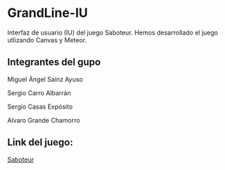 # GrandLine-IU

Interfaz de usuario (IU) del juego Saboteur. Hemos desarrollado el juego  utlizando
Canvas y Meteor.

## Integrantes del gupo

Miguel Ángel Sainz Ayuso

Sergio Carro Albarrán

Sergio Casas Expósito

Alvaro Grande Chamorro

## Link del juego:

<a href="plataforma2016.meteor.com">Saboteur</a>
